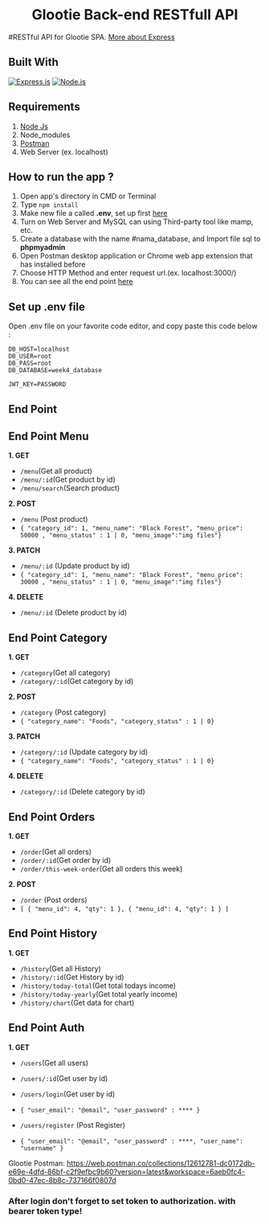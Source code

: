 <h1 align="center">Glootie Back-end RESTfull API</h1>

#RESTful API for Glootie SPA. [More about Express](https://en.wikipedia.org/wiki/Express.js)

## Built With

[![Express.js](https://img.shields.io/badge/Express.js-4.x-orange.svg?style=rounded-square)](https://expressjs.com/en/starter/installing.html)
[![Node.js](https://img.shields.io/badge/Node.js-v.12.13-green.svg?style=rounded-square)](https://nodejs.org/)

## Requirements

1. <a href="https://nodejs.org/en/download/">Node Js</a>
2. Node_modules
3. <a href="https://www.getpostman.com/">Postman</a>
4. Web Server (ex. localhost)

## How to run the app ?

1. Open app's directory in CMD or Terminal
2. Type `npm install`
3. Make new file a called **.env**, set up first [here](#set-up-env-file)
4. Turn on Web Server and MySQL can using Third-party tool like mamp, etc.
5. Create a database with the name #nama_database, and Import file sql to **phpmyadmin**
6. Open Postman desktop application or Chrome web app extension that has installed before
7. Choose HTTP Method and enter request url.(ex. localhost:3000/)
8. You can see all the end point [here](#end-point)

## Set up .env file

Open .env file on your favorite code editor, and copy paste this code below :

```
DB_HOST=localhost
DB_USER=root
DB_PASS=root
DB_DATABASE=week4_database

JWT_KEY=PASSWORD
```

## End Point

## End Point Menu

**1. GET**

- `/menu`(Get all product)
- `/menu/:id`(Get product by id)
- `/menu/search`(Search product)

**2. POST**

- `/menu` (Post product)
- `{ "category_id": 1, "menu_name": "Black Forest", "menu_price": 50000 , "menu_status" : 1 | 0, "menu_image":"img files"}`

**3. PATCH**

- `/menu/:id` (Update product by id)
- `{ "category_id": 1, "menu_name": "Black Forest", "menu_price": 30000 , "menu_status" : 1 | 0, "menu_image":"img files"}`

**4. DELETE**

- `/menu/:id` (Delete product by id)

## End Point Category

**1. GET**

- `/category`(Get all category)
- `/category/:id`(Get category by id)

**2. POST**

- `/category` (Post category)
- `{ "category_name": "Foods", "category_status" : 1 | 0}`

**3. PATCH**

- `/category/:id` (Update category by id)
- `{ "category_name": "Foods", "category_status" : 1 | 0}`

**4. DELETE**

- `/category/:id` (Delete category by id)

## End Point Orders

**1. GET**

- `/order`(Get all orders)
- `/order/:id`(Get order by id)
- `/order/this-week-order`(Get all orders this week)

**2. POST**

- `/order` (Post orders)
- `[ { "menu_id": 4, "qty": 1 }, { "menu_id": 4, "qty": 1 } ]`

## End Point History

**1. GET**

- `/history`(Get all History)
- `/history/:id`(Get History by id)
- `/history/today-total`(Get total todays income)
- `/history/today-yearly`(Get total yearly income)
- `/history/chart`(Get data for chart)

## End Point Auth

**1. GET**

- `/users`(Get all users)
- `/users/:id`(Get user by id)
- `/users/login`(Get user by id)
- `{ "user_email": "@email", "user_password" : **** }`

- `/users/register` (Post Register)
- `{ "user_email": "@email", "user_password" : ****, "user_name": "username" }`

Glootie Postman: https://web.postman.co/collections/12612781-dc0172db-e69e-4dfd-86bf-c2f9efbc9b60?version=latest&workspace=6aeb0fc4-0bd0-47ec-8b8c-737166f0807d

### After login don't forget to set token to authorization. with bearer token type!

